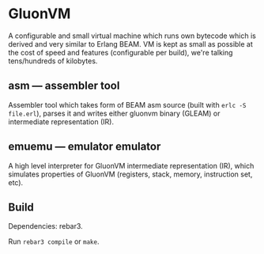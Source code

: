 # GluonVM

A configurable and small virtual machine which runs own bytecode which is derived
and very similar to Erlang BEAM. VM is kept as small as possible at the cost of
speed and features (configurable per build), we're talking tens/hundreds of
kilobytes.

## asm &mdash; assembler tool

Assembler tool which takes form of BEAM asm source (built with `erlc -S file.erl`),
parses it and writes either gluonvm binary (GLEAM) or intermediate representation
(IR).

## emuemu &mdash; emulator emulator

A high level interpreter for GluonVM intermediate representation (IR), which
simulates properties of GluonVM (registers, stack, memory, instruction set, etc).

## Build

Dependencies: rebar3.

Run `rebar3 compile` or `make`.
